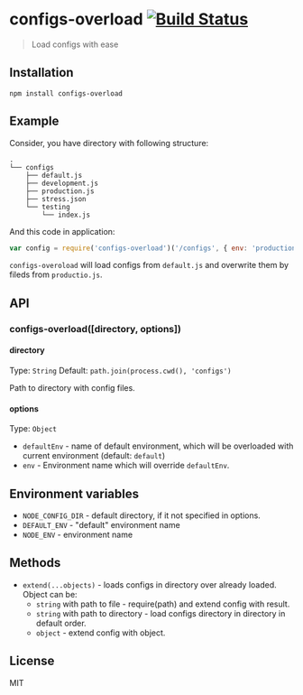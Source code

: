 # configs-overload [![Build Status](https://travis-ci.org/floatdrop/configs-overload.png?branch=master)](https://travis-ci.org/floatdrop/configs-overload)
> Load configs with ease

## Installation

`npm install configs-overload`

## Example

Consider, you have directory with following structure:

```
.
└── configs
    ├── default.js
    ├── development.js
    ├── production.js
    ├── stress.json
    └── testing
        └── index.js
```

And this code in application:

```js
var config = require('configs-overload')('/configs', { env: 'production' });
```

`configs-overoload` will load configs from `default.js` and overwrite them by fileds from `productio.js`.

## API

### configs-overload([directory, options])

#### directory

Type: `String` Default: `path.join(process.cwd(), 'configs')`

Path to directory with config files.

#### options

Type: `Object`

 * `defaultEnv` - name of default environment, which will be overloaded with current environment (default: `default`)
 * `env` - Environment name which will override `defaultEnv`.

## Environment variables

 * `NODE_CONFIG_DIR` - default directory, if it not specified in options.
 * `DEFAULT_ENV` - "default" environment name
 * `NODE_ENV` - environment name

## Methods

* `extend(...objects)` - loads configs in directory over already loaded. Object can be:
    * `string` with path to file - require(path) and extend config with result.
    * `string` with path to directory - load configs directory in directory in default order.
    * `object` - extend config with object.

## License

MIT

